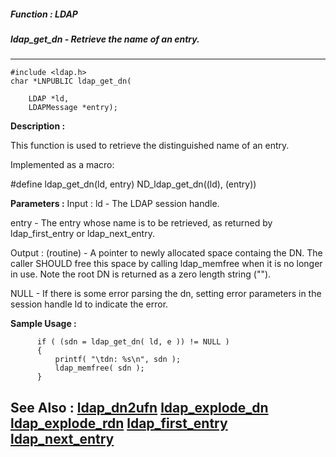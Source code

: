 ##### Function : LDAP
##### ldap_get_dn - Retrieve the name of an entry.
---
```
#include <ldap.h>
char *LNPUBLIC ldap_get_dn(

	LDAP *ld,
	LDAPMessage *entry);
```
**Description :**

This function is used to retrieve the distinguished name of an entry.

Implemented as a macro:

#define ldap_get_dn(ld, entry) ND_ldap_get_dn((ld), (entry))

**Parameters :**
Input :
ld  -  The LDAP session handle.

entry  -  The entry whose name is to be retrieved, as returned by ldap_first_entry or ldap_next_entry.

Output :
(routine)  -  A pointer to newly allocated space containg the DN.  The caller SHOULD free this space by calling ldap_memfree when it is no longer in use.  Note the root DN is returned as a zero length string ("").

NULL - If there is some error parsing the dn, setting error parameters in the session handle ld to indicate the error.



**Sample Usage :**
```
      if ( (sdn = ldap_get_dn( ld, e )) != NULL )
      {
          printf( "\tdn: %s\n", sdn );
          ldap_memfree( sdn );
      }

```
**See Also :**
[ldap_dn2ufn](/domino-c-api-docs/reference/Func/ldap_dn2ufn)
[ldap_explode_dn](/domino-c-api-docs/reference/Func/ldap_explode_dn)
[ldap_explode_rdn](/domino-c-api-docs/reference/Func/ldap_explode_rdn)
[ldap_first_entry](/domino-c-api-docs/reference/Func/ldap_first_entry)
[ldap_next_entry](/domino-c-api-docs/reference/Func/ldap_next_entry)
---

